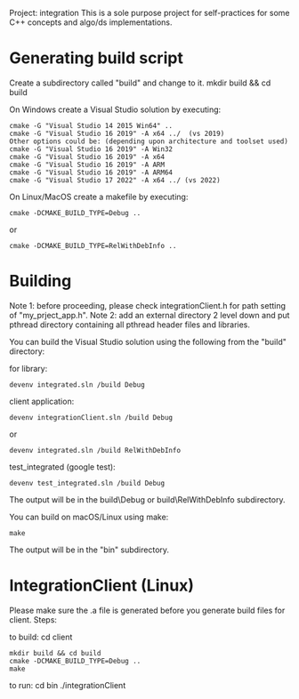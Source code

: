 Project: integration
This is a sole purpose project for self-practices for some C++ concepts and algo/ds implementations.

Generating build script
=======================

Create a subdirectory called "build" and change to it.
	mkdir build && cd build

On Windows create a Visual Studio solution by executing:
    
	cmake -G "Visual Studio 14 2015 Win64" ..
	cmake -G "Visual Studio 16 2019" -A x64 ../  (vs 2019)
	Other options could be: (depending upon architecture and toolset used)
	cmake -G "Visual Studio 16 2019" -A Win32
	cmake -G "Visual Studio 16 2019" -A x64
	cmake -G "Visual Studio 16 2019" -A ARM
	cmake -G "Visual Studio 16 2019" -A ARM64
	cmake -G "Visual Studio 17 2022" -A x64 ../ (vs 2022)

On Linux/MacOS create a makefile by executing:

    cmake -DCMAKE_BUILD_TYPE=Debug ..

or

    cmake -DCMAKE_BUILD_TYPE=RelWithDebInfo ..

Building
===================

Note 1: before proceeding, please check integrationClient.h for path setting of "my_prject_app.h". 
Note 2: add an external directory 2 level down and put pthread directory containing all pthread header files and libraries. 

You can build the Visual Studio solution using the following from the "build"
directory:
	
for library:
	
    devenv integrated.sln /build Debug
	
client application:

	devenv integrationClient.sln /build Debug
or

    devenv integrated.sln /build RelWithDebInfo
    
test_integrated (google test):

	devenv test_integrated.sln /build Debug

The output will be in the build\Debug or build\RelWithDebInfo subdirectory.

You can build on macOS/Linux using make:

    make

The output will be in the "bin" subdirectory.

IntegrationClient (Linux)
=======================
Please make sure the .a file is generated before you generate build files for client. Steps:

to build: cd client

	mkdir build && cd build 
	cmake -DCMAKE_BUILD_TYPE=Debug ..
	make

to run: cd bin
./integrationClient

